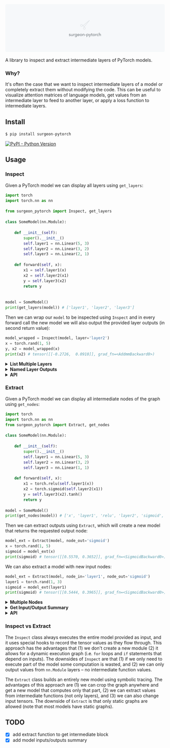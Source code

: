 <img src="./LOGO.png"></img>

A library to inspect and extract intermediate layers of PyTorch models.

### Why?
It's often the case that we want to inspect intermediate layers of a model or completely extract them without modifying the code. This can be useful to visualize attention matrices of language models, get values from an intermediate layer to feed to another layer, or apply a loss function to intermediate layers.

## Install

```bash
$ pip install surgeon-pytorch
```

[![PyPI - Python Version](https://img.shields.io/pypi/v/surgeon-pytorch?style=flat&colorA=0f0f0f&colorB=0f0f0f)](https://pypi.org/project/surgeon-pytorch/)

## Usage

### Inspect

Given a PyTorch model we can display all layers using `get_layers`:

```python
import torch
import torch.nn as nn

from surgeon_pytorch import Inspect, get_layers

class SomeModel(nn.Module):

    def __init__(self):
        super().__init__()
        self.layer1 = nn.Linear(5, 3)
        self.layer2 = nn.Linear(3, 2)
        self.layer3 = nn.Linear(2, 1)

    def forward(self, x):
        x1 = self.layer1(x)
        x2 = self.layer2(x1)
        y = self.layer3(x2)
        return y


model = SomeModel()
print(get_layers(model)) # ['layer1', 'layer2', 'layer3']
```

Then we can wrap our `model` to be inspected using `Inspect` and in every forward call the new model we will also output the provided layer outputs (in second return value):

```python
model_wrapped = Inspect(model, layer='layer2')
x = torch.rand(1, 5)
y, x2 = model_wrapped(x)
print(x2) # tensor([[-0.2726,  0.0910]], grad_fn=<AddmmBackward0>)
```

<details>
<summary> <b> List Multiple Layers </b> </summary>
<br>

We can provide a list of layers:

```python
model_wrapped = Inspect(model, layer=['layer1', 'layer2'])
x = torch.rand(1, 5)
y, [x1, x2] = model_wrapped(x)
print(x1) # tensor([[ 0.1739,  0.3844, -0.4724]], grad_fn=<AddmmBackward0>)
print(x2) # tensor([[-0.2238,  0.0107]], grad_fn=<AddmmBackward0>)
```
</details>
     
<details>
<summary> <b> Named Layer Outputs </b> </summary>
<br>

We can provide a dictionary to get named outputs:
```python
model_wrapped = Inspect(model, layer={'layer1': 'x1', 'layer2': 'x2'})
x = torch.rand(1, 5)
y, layers = model_wrapped(x)
print(layers)
"""
{
    'x1': tensor([[ 0.3707,  0.6584, -0.2970]], grad_fn=<AddmmBackward0>),
    'x2': tensor([[-0.1953, -0.3408]], grad_fn=<AddmmBackward0>)
}
"""
```
</details>

<details>
<summary> <b> API </b> </summary>
<br>
    
```python
model = Extract(
    model: nn.Module,
    layer: Union[str, Sequence[str], Dict[str, str]],
    keep_output: bool = True,
)
```
    
</details>


### Extract

Given a PyTorch model we can display all intermediate nodes of the graph using `get_nodes`:

```python
import torch
import torch.nn as nn
from surgeon_pytorch import Extract, get_nodes

class SomeModel(nn.Module):

    def __init__(self):
        super().__init__()
        self.layer1 = nn.Linear(5, 3)
        self.layer2 = nn.Linear(3, 2)
        self.layer3 = nn.Linear(1, 1)

    def forward(self, x):
        x1 = torch.relu(self.layer1(x))
        x2 = torch.sigmoid(self.layer2(x1))
        y = self.layer3(x2).tanh()
        return y

model = SomeModel()
print(get_nodes(model)) # ['x', 'layer1', 'relu', 'layer2', 'sigmoid', 'layer3', 'tanh']
```

Then we can extract outputs using `Extract`, which will create a new model that returns the requested output node:

```python
model_ext = Extract(model, node_out='sigmoid')
x = torch.rand(1, 5)
sigmoid = model_ext(x)
print(sigmoid) # tensor([[0.5570, 0.3652]], grad_fn=<SigmoidBackward0>)
```

We can also extract a model with new input nodes:

```python
model_ext = Extract(model, node_in='layer1', node_out='sigmoid')
layer1 = torch.rand(1, 3)
sigmoid = model_ext(layer1)
print(sigmoid) # tensor([[0.5444, 0.3965]], grad_fn=<SigmoidBackward0>)
```

<details>
<summary> <b> Multiple Nodes </b> </summary>
<br>    
    
We can also provide multiple inputs and outputs and name them:

```python
model_ext = Extract(model, node_in={ 'layer1': 'x' }, node_out={ 'sigmoid': 'y1', 'relu': 'y2'})
out = model_ext(x = torch.rand(1, 3))
print(out)
"""
{
    'y1': tensor([[0.4437, 0.7152]], grad_fn=<SigmoidBackward0>),
    'y2': tensor([[0.0555, 0.9014, 0.8297]]),
}
"""
```
    
</details>

    
<details>
<summary> <b> Get Input/Output Summary </b> </summary>
<br> 
    
Note that changing an input node might not be enough to cut the graph as there might be other dependencies connected to previous inputs. To check all inputs of the graph we can get call `model_ext.summary` which will give us an overview of all required inputs and returned outputs:

```python
import torch
import torch.nn as nn
from surgeon_pytorch import Extract, get_nodes

class SomeModel(nn.Module):

    def __init__(self):
        super().__init__()
        self.layer1a = nn.Linear(2, 2)
        self.layer1b = nn.Linear(2, 2)
        self.layer2 = nn.Linear(2, 1)

    def forward(self, x):
        a = self.layer1a(x)
        b = self.layer1b(x)
        c = torch.add(a, b)
        y = self.layer2(c)
        return y

model = SomeModel()
print(get_nodes(model)) # ['x', 'layer1a', 'layer1b', 'add', 'layer2']

model_ext = Extract(model, node_in = {'layer1a': 'my_input'}, node_out = {'add': 'my_add'})
print(model_ext.summary) # {'input': ('x', 'my_input'), 'output': {'my_add': add}}

out = model_ext(x = torch.rand(1, 2), my_input = torch.rand(1,2))
print(out) # {'my_add': tensor([[ 0.3722, -0.6843]], grad_fn=<AddBackward0>)}
```

</details>
    
<details>
<summary> <b> API </b> </summary>
<br> 

#### API

```python
model = Extract(
    model: nn.Module,
    node_in: Optional[Union[str, Sequence[str], Dict[str, str]]] = None,
    node_out: Optional[Union[str, Sequence[str], Dict[str, str]]] = None,
    tracer: Optional[Type[Tracer]] = None,          # Tracer class used, default: torch.fx.Tracer
    concrete_args: Optional[Dict[str, Any]] = None, # Tracer concrete_args, default: None
    keep_output: bool = None,                       # Set to `True` to return original outputs as first argument, default: True except if node_out are provided
    share_modules: bool = False,                    # Set to true if you want to share module weights with original model
)
```

</details>


### Inspect vs Extract
The `Inspect` class always executes the entire model provided as input, and it uses special hooks to record the tensor values as they flow through. This approach has the advantages that (1) we don't create a new module (2) it allows for a dynamic execution graph (i.e. `for` loops and `if` statements that depend on inputs). The downsides of `Inspect` are that (1) if we only need to execute part of the model some computation is wasted, and (2) we can only output values from `nn.Module` layers – no intermediate function values.

The `Extract` class builds an entirely new model using symbolic tracing. The advantages of this approach are (1) we can crop the graph anywhere and get a new model that computes only that part, (2) we can extract values from intermediate functions (not only layers), and (3) we can also change input tensors. The downside of `Extract` is that only static graphs are allowed (note that most models have static graphs).






## TODO
- [x] add extract function to get intermediate block
- [x] add model inputs/outputs summary
